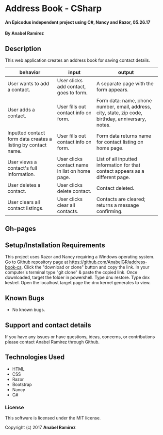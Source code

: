 # Address Book - CSharp

#### An Epicodus independent project using C#, Nancy and Razor, 05.26.17

#### **By Anabel Ramirez**

## Description

This web application creates an address book for saving contact details.

|  behavior | input  | output  |
|---|---|---|
| User wants to add a contact.  | User clicks add contact, goes to form.  |  A separate page with the form appears. |
| User adds a contact. | User fills out contact info on form. | Form data: name, phone number, email, address, city, state, zip code, birthday, anniversary, notes. |
| Inputted contact form data creates a listing by contact name. | User fills out contact info on form. | Form data returns name for contact listing on home page. |
| User views a contact's full information. | User clicks contact name in list on home page.  |  List of all inputted information for that contact appears as a different page. |
| User deletes a contact. | User clicks delete contact. | Contact deleted. |
| User clears all contact listings. | User clicks clear all contacts. | Contacts are cleared; returns a message confirming. |



## Gh-pages

## Setup/Installation Requirements

This project uses Razor and Nancy requiring a Windows operating system.
Go to Github repository page at https://github.com/AnabelGR/address-book-cs.
Click the "download or clone" button and copy the link.
In your computer's terminal type "git clone" & paste the copied link.
Once downloaded, target the folder in powershell.
Type dnu restore.
Type dnx kestrel.
Open the localhost target page the dnx kernel generates to view.

## Known Bugs

* No known bugs.


## Support and contact details

If you have any issues or have questions, ideas, concerns, or contributions please contact Anabel Ramirez through Github.

## Technologies Used

* HTML
* CSS
* Razor
* Bootstrap
* Nancy
* C#

### License
This software is licensed under the MIT license.

Copyright (c) 2017 **Anabel Ramirez**
